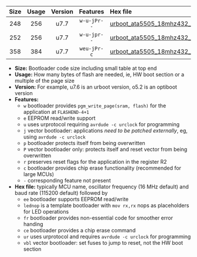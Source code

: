 |Size|Usage|Version|Features|Hex file|
|:-:|:-:|:-:|:-:|:--|
|248|256|u7.7|`w-u-jPr--`|[urboot_ata5505_18mhz432_115200bps_lednop_ur_vbl.hex](https://raw.githubusercontent.com/stefanrueger/urboot.hex/main/mcus/ata5505/fcpu_18mhz432/115200_bps/urboot_ata5505_18mhz432_115200bps_lednop_ur_vbl.hex)|
|252|256|u7.7|`w-u-jpr--`|[urboot_ata5505_18mhz432_115200bps_lednop_fr_ur_vbl.hex](https://raw.githubusercontent.com/stefanrueger/urboot.hex/main/mcus/ata5505/fcpu_18mhz432/115200_bps/urboot_ata5505_18mhz432_115200bps_lednop_fr_ur_vbl.hex)|
|358|384|u7.7|`weu-jPr-c`|[urboot_ata5505_18mhz432_115200bps_ee_lednop_fr_ce_ur_vbl.hex](https://raw.githubusercontent.com/stefanrueger/urboot.hex/main/mcus/ata5505/fcpu_18mhz432/115200_bps/urboot_ata5505_18mhz432_115200bps_ee_lednop_fr_ce_ur_vbl.hex)|

- **Size:** Bootloader code size including small table at top end
- **Usage:** How many bytes of flash are needed, ie, HW boot section or a multiple of the page size
- **Version:** For example, u7.6 is an urboot version, o5.2 is an optiboot version
- **Features:**
  + `w` bootloader provides `pgm_write_page(sram, flash)` for the application at `FLASHEND-4+1`
  + `e` EEPROM read/write support
  + `u` uses urprotocol requiring `avrdude -c urclock` for programming
  + `j` vector bootloader: applications *need to be patched externally*, eg, using `avrdude -c urclock`
  + `p` bootloader protects itself from being overwritten
  + `P` vector bootloader only: protects itself and reset vector from being overwritten
  + `r` preserves reset flags for the application in the register R2
  + `c` bootloader provides chip erase functionality (recommended for large MCUs)
  + `-` corresponding feature not present
- **Hex file:** typically MCU name, oscillator frequency (16 MHz default) and baud rate (115200 default) followed by
  + `ee` bootloader supports EEPROM read/write
  + `lednop` is a template bootloader with `mov rx,rx` nops as placeholders for LED operations
  + `fr` bootloader provides non-essential code for smoother error handing
  + `ce` bootloader provides a chip erase command
  + `ur` uses urprotocol and requires `avrdude -c urclock` for programming
  + `vbl` vector bootloader: set fuses to jump to reset, not the HW boot section
